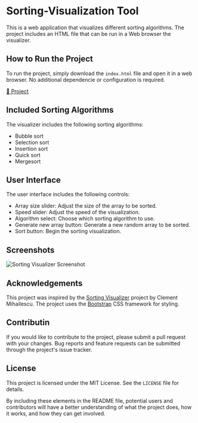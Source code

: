 # Sorting-Visualization Tool

This is a web application that visualizes different sorting algorithms. The project includes an HTML file that can be run in a Web browser the visualizer.

## How to Run the Project

To run the project, simply download the `index.html` file and open it in a web browser. No additional dependencie or configuration is required.

[🔗 Project](https://harshsingh32.github.io/Sorting-Visualization-Tool/)

## Included Sorting Algorithms

The visualizer includes the following sorting algorithms:
- Bubble sort
- Selection sort
- Insertion sort
- Quick sort
- Mergesort

## User Interface

The user interface includes the following controls:

- Array size slider: Adjust the size of the array to be sorted.
- Speed slider: Adjust the speed of the visualization.
- Algorithm select: Choose which sorting algorithm to use.
- Generate new array button: Generate a new random array to be sorted.
- Sort button: Begin the sorting visualization.

## Screenshots


![Sorting Visualizer Screenshot](./sorting-visualizer-screenshot.png)

## Acknowledgements

This project was inspired by the [Sorting Visualizer](https://github.com/clementmihailescu/Sorting-Visualizer) project by Clement Mihailescu. The project uses the [Bootstrap](https://getbootstrap.com/) CSS framework for styling.

## Contributin
If you would like to contribute to the project, please submit a pull request with your changes. Bug reports and feature requests can be submitted through the project's issue tracker.

## License

This project is licensed under the MIT License. See the `LICENSE` file for details.

By including these elements in the README file, potential users and contributors will have a better understanding of what the project does, how it works, and how they can get involved.


